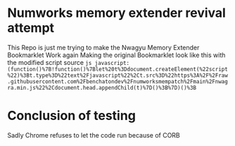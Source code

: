 # Numworks memory extender revival attempt

This Repo is just me trying to make the Nwagyu Memory Extender Bookmarklet Work again
Making the original Bookmarklet look like this with the modified script source
`js
javascript:(function()%7B!function()%7Blet%20t%3Ddocument.createElement(%22script%22)%3Bt.type%3D%22text%2Fjavascript%22%2Ct.src%3D%22https%3A%2F%2Fraw.githubusercontent.com%2Fbenchatondev%2Fnumworksmempatch%2Fmain%2Fnwagra.min.js%22%2Cdocument.head.appendChild(t)%7D()%3B%7D)()%3B`

# Conclusion of testing
Sadly Chrome refuses to let the code run because of CORB
